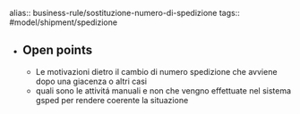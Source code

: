 alias:: business-rule/sostituzione-numero-di-spedizione
tags:: #model/shipment/spedizione

- ## Open points
	- Le motivazioni dietro il cambio di numero spedizione che avviene dopo una giacenza o altri casi
	- quali sono le attivitá manuali e non che vengno effettuate nel sistema gsped per rendere coerente la situazione